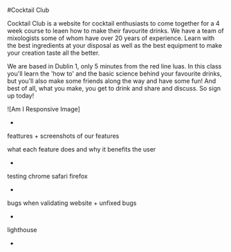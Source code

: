 #Cocktail Club

Cocktail Club is a website for cocktail enthusiasts to come together for a 4 week course to leaen how to make their favourite drinks. We have a team of mixologists some of whom have over 20 years of experience. Learn with the best ingredients at your disposal as well as the best equipment to make your creation taste all the better.

We are based in Dublin 1, only 5 minutes from the red line luas. In this class you'll learn the 'how to' and the basic science behind your favourite drinks, but you'll also make some friends along the way and have some fun! And best of all, what you make, you get to drink and share and discuss. So sign up today!

![Am I Responsive Image]



-

feattures + screenshots of our features

what each feature does and why it benefits the user

-

testing chrome safari firefox

-

bugs when validating website + unfixed bugs

-

lighthouse

-
